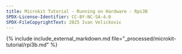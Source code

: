 ```yaml
---
title: Microkit Tutorial - Running on Hardware - Rpi3B
SPDX-License-Identifier: CC-BY-NC-SA-4.0
SPDX-FileCopyrightText: 2025 Ivan Velickovic
---
```


{% include include_external_markdown.md
           file="_processed/microkit-tutorial/rpi3b.md" %}
